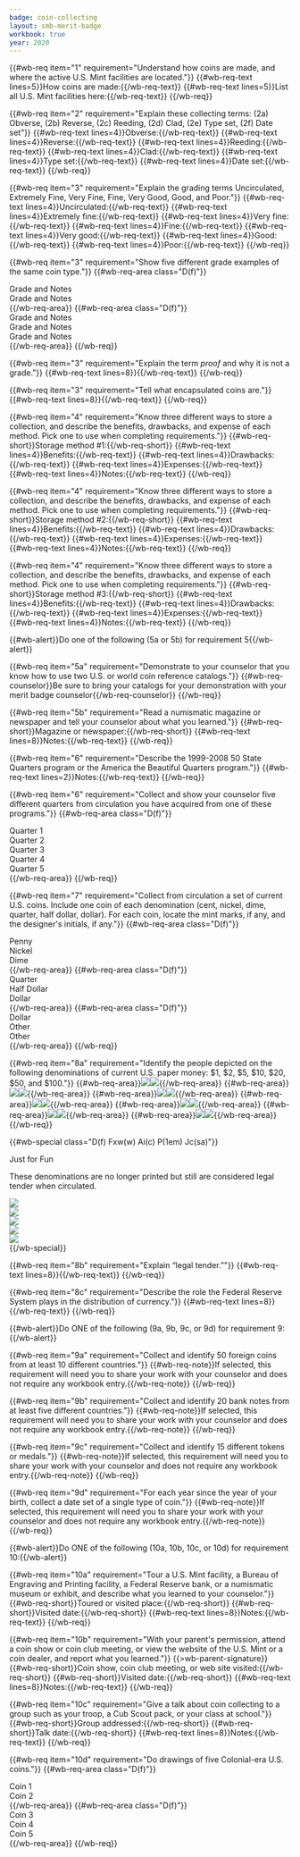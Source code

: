 ```yaml
---
badge: coin-collecting
layout: smb-merit-badge
workbook: true
year: 2020
---
```


{{#wb-req item="1" requirement="Understand how coins are made, and where the active U.S. Mint facilities are located."}}
{{#wb-req-text lines=5}}How coins are made:{{/wb-req-text}}
{{#wb-req-text lines=5}}List all U.S. Mint facilities here:{{/wb-req-text}}
{{/wb-req}}

{{#wb-req item="2" requirement="Explain these collecting terms: (2a) Obverse, (2b) Reverse, (2c) Reeding, (2d) Clad, (2e) Type set, (2f) Date set"}}
{{#wb-req-text lines=4}}Obverse:{{/wb-req-text}}
{{#wb-req-text lines=4}}Reverse:{{/wb-req-text}}
{{#wb-req-text lines=4}}Reeding:{{/wb-req-text}}
{{#wb-req-text lines=4}}Clad:{{/wb-req-text}}
{{#wb-req-text lines=4}}Type set:{{/wb-req-text}}
{{#wb-req-text lines=4}}Date set:{{/wb-req-text}}
{{/wb-req}}

{{#wb-req item="3" requirement="Explain the grading terms Uncirculated, Extremely Fine, Very Fine, Fine, Very Good, Good, and Poor."}}
{{#wb-req-text lines=4}}Uncirculated:{{/wb-req-text}}
{{#wb-req-text lines=4}}Extremely fine:{{/wb-req-text}}
{{#wb-req-text lines=4}}Very fine:{{/wb-req-text}}
{{#wb-req-text lines=4}}Fine:{{/wb-req-text}}
{{#wb-req-text lines=4}}Very good:{{/wb-req-text}}
{{#wb-req-text lines=4}}Good:{{/wb-req-text}}
{{#wb-req-text lines=4}}Poor:{{/wb-req-text}}
{{/wb-req}}

{{#wb-req item="3" requirement="Show five different grade examples of the same coin type."}}
{{#wb-req-area class="D(f)"}}
<div class="Px(wbP) W(50%) Ta(c) Pt(12em) Pb(6em) Bdendw(wbBdw)">Grade and Notes</div>
<div class="Px(wbP) W(50%) Ta(c) Pt(12em) Pb(6em)">Grade and Notes</div>
{{/wb-req-area}}
{{#wb-req-area class="D(f)"}}
<div class="Px(wbP) W(50%) Ta(c) Pt(12em) Pb(6em) Bdendw(wbBdw)">Grade and Notes</div>
<div class="Px(wbP) W(50%) Ta(c) Pt(12em) Pb(6em) Bdendw(wbBdw)">Grade and Notes</div>
<div class="Px(wbP) W(50%) Ta(c) Pt(12em) Pb(6em)">Grade and Notes</div>
{{/wb-req-area}}
{{/wb-req}}

{{#wb-req item="3" requirement="Explain the term *proof* and why it is not a grade."}}
{{#wb-req-text lines=8}}{{/wb-req-text}}
{{/wb-req}}

{{#wb-req item="3" requirement="Tell what encapsulated coins are."}}
{{#wb-req-text lines=8}}{{/wb-req-text}}
{{/wb-req}}

{{#wb-req item="4" requirement="Know three different ways to store a collection, and describe the benefits, drawbacks, and expense of each method. Pick one to use when completing requirements."}}
{{#wb-req-short}}Storage method #1:{{/wb-req-short}}
{{#wb-req-text lines=4}}Benefits:{{/wb-req-text}}
{{#wb-req-text lines=4}}Drawbacks:{{/wb-req-text}}
{{#wb-req-text lines=4}}Expenses:{{/wb-req-text}}
{{#wb-req-text lines=4}}Notes:{{/wb-req-text}}
{{/wb-req}}

{{#wb-req item="4" requirement="Know three different ways to store a collection, and describe the benefits, drawbacks, and expense of each method. Pick one to use when completing requirements."}}
{{#wb-req-short}}Storage method #2:{{/wb-req-short}}
{{#wb-req-text lines=4}}Benefits:{{/wb-req-text}}
{{#wb-req-text lines=4}}Drawbacks:{{/wb-req-text}}
{{#wb-req-text lines=4}}Expenses:{{/wb-req-text}}
{{#wb-req-text lines=4}}Notes:{{/wb-req-text}}
{{/wb-req}}

{{#wb-req item="4" requirement="Know three different ways to store a collection, and describe the benefits, drawbacks, and expense of each method. Pick one to use when completing requirements."}}
{{#wb-req-short}}Storage method #3:{{/wb-req-short}}
{{#wb-req-text lines=4}}Benefits:{{/wb-req-text}}
{{#wb-req-text lines=4}}Drawbacks:{{/wb-req-text}}
{{#wb-req-text lines=4}}Expenses:{{/wb-req-text}}
{{#wb-req-text lines=4}}Notes:{{/wb-req-text}}
{{/wb-req}}

{{#wb-alert}}Do one of the following (5a or 5b) for requirement 5{{/wb-alert}}

{{#wb-req item="5a" requirement="Demonstrate to your counselor that you know how to use two U.S. or world coin reference catalogs."}}
{{#wb-req-counselor}}Be sure to bring your catalogs for your demonstration with your merit badge counselor{{/wb-req-counselor}}
{{/wb-req}}

{{#wb-req item="5b" requirement="Read a numismatic magazine or newspaper and tell your counselor about what you learned."}}
{{#wb-req-short}}Magazine or newspaper:{{/wb-req-short}}
{{#wb-req-text lines=8}}Notes:{{/wb-req-text}}
{{/wb-req}}

{{#wb-req item="6" requirement="Describe the 1999-2008 50 State Quarters program or the America the Beautiful Quarters program."}}
{{#wb-req-text lines=2}}Notes:{{/wb-req-text}}
{{/wb-req}}

{{#wb-req item="6" requirement="Collect and show your counselor five different quarters from circulation you have acquired from one of these programs."}}
{{#wb-req-area class="D(f)"}}
<div class="W(20%) Px(wbP) Pt(8em) Ta(c) Pb(wbP) Bdendw(wbBdw)">Quarter 1</div>
<div class="W(20%) Px(wbP) Pt(8em) Ta(c) Pb(wbP) Bdendw(wbBdw)">Quarter 2</div>
<div class="W(20%) Px(wbP) Pt(8em) Ta(c) Pb(wbP) Bdendw(wbBdw)">Quarter 3</div>
<div class="W(20%) Px(wbP) Pt(8em) Ta(c) Pb(wbP) Bdendw(wbBdw)">Quarter 4</div>
<div class="W(20%) Px(wbP) Pt(8em) Ta(c) Pb(wbP)">Quarter 5</div>
{{/wb-req-area}}
{{/wb-req}}

{{#wb-req item="7" requirement="Collect from circulation a set of current U.S. coins. Include one coin of each denomination (cent, nickel, dime, quarter, half dollar, dollar). For each coin, locate the mint marks, if any, and the designer's initials, if any."}}
{{#wb-req-area class="D(f)"}}
<div class="W(33%) Px(wbP) Pt(8em) Ta(c) Pb(wbP) Bdendw(wbBdw)">Penny</div>
<div class="W(33%) Px(wbP) Pt(8em) Ta(c) Pb(wbP) Bdendw(wbBdw)">Nickel</div>
<div class="W(33%) Px(wbP) Pt(8em) Ta(c) Pb(wbP)">Dime</div>
{{/wb-req-area}}
{{#wb-req-area class="D(f)"}}
<div class="W(33%) Px(wbP) Pt(8em) Ta(c) Pb(wbP) Bdendw(wbBdw)">Quarter</div>
<div class="W(33%) Px(wbP) Pt(8em) Ta(c) Pb(wbP) Bdendw(wbBdw)">Half Dollar</div>
<div class="W(33%) Px(wbP) Pt(8em) Ta(c) Pb(wbP)">Dollar</div>
{{/wb-req-area}}
{{#wb-req-area class="D(f)"}}
<div class="W(33%) Px(wbP) Pt(8em) Ta(c) Pb(wbP) Bdendw(wbBdw)">Dollar</div>
<div class="W(33%) Px(wbP) Pt(8em) Ta(c) Pb(wbP) Bdendw(wbBdw)">Other</div>
<div class="W(33%) Px(wbP) Pt(8em) Ta(c) Pb(wbP)">Other</div>
{{/wb-req-area}}
{{/wb-req}}

{{#wb-req item="8a" requirement="Identify the people depicted on the following denominations of current U.S. paper money: $1, $2, $5, $10, $20, $50, and $100."}}
{{#wb-req-area}}<img src="one-front.jpg"><img src="one-back.jpg">{{/wb-req-area}}
{{#wb-req-area}}<img src="two-front.jpg"><img src="two-back.jpg">{{/wb-req-area}}
{{#wb-req-area}}<img src="five-front.jpg"><img src="five-back.jpg">{{/wb-req-area}}
{{#wb-req-area}}<img src="ten-front.jpg"><img src="ten-back.jpg">{{/wb-req-area}}
{{#wb-req-area}}<img src="twenty-front.jpg"><img src="twenty-back.jpg">{{/wb-req-area}}
{{#wb-req-area}}<img src="fifty-front.jpg"><img src="fifty-back.jpg">{{/wb-req-area}}
{{#wb-req-area}}<img src="hundred-front.jpg"><img src="hundred-back.jpg">{{/wb-req-area}}
{{/wb-req}}

{{#wb-special class="D(f) Fxw(w) Ai(c) P(1em) Jc(sa)"}}
<div class="W(40%) Pend(1em) Ta(c)">
<p class="Fz(2em)">Just for Fun</p>
<p>These denominations are no longer printed but still are considered legal tender when circulated.</p>
</div>
<div class="W(40%) Px(1em)"><img src="five-hundred.jpg" class="W(100%) H(a)"></div>
<div class="W(40%) Px(1em)"><img src="thousand.jpg" class="W(100%) H(a)"></div>
<div class="W(40%) Px(1em)"><img src="five-thousand.jpg" class="W(100%) H(a)"></div>
<div class="W(40%) Px(1em)"><img src="ten-thousand.jpg" class="W(100%) H(a)"></div>
<div class="W(40%) Px(1em)"><img src="hundred-thousand.jpg" class="W(100%) H(a)"></div>
{{/wb-special}}

{{#wb-req item="8b" requirement="Explain “legal tender.”"}}
{{#wb-req-text lines=8}}{{/wb-req-text}}
{{/wb-req}}

{{#wb-req item="8c" requirement="Describe the role the Federal Reserve System plays in the distribution of currency."}}
{{#wb-req-text lines=8}}{{/wb-req-text}}
{{/wb-req}}

{{#wb-alert}}Do ONE of the following (9a, 9b, 9c, or 9d) for requirement 9:{{/wb-alert}}

{{#wb-req item="9a" requirement="Collect and identify 50 foreign coins from at least 10 different countries."}}
{{#wb-req-note}}If selected, this requirement will need you to share your work with your counselor and does not require any workbook entry.{{/wb-req-note}}
{{/wb-req}}

{{#wb-req item="9b" requirement="Collect and identify 20 bank notes from at least five different countries."}}
{{#wb-req-note}}If selected, this requirement will need you to share your work with your counselor and does not require any workbook entry.{{/wb-req-note}}
{{/wb-req}}

{{#wb-req item="9c" requirement="Collect and identify 15 different tokens or medals."}}
{{#wb-req-note}}If selected, this requirement will need you to share your work with your counselor and does not require any workbook entry.{{/wb-req-note}}
{{/wb-req}}

{{#wb-req item="9d" requirement="For each year since the year of your birth, collect a date set of a single type of coin."}}
{{#wb-req-note}}If selected, this requirement will need you to share your work with your counselor and does not require any workbook entry.{{/wb-req-note}}
{{/wb-req}}

{{#wb-alert}}Do ONE of the following (10a, 10b, 10c, or 10d) for requirement 10:{{/wb-alert}}

{{#wb-req item="10a" requirement="Tour a U.S. Mint facility, a Bureau of Engraving and Printing facility, a Federal Reserve bank, or a numismatic museum or exhibit, and describe what you learned to your counselor."}}
{{#wb-req-short}}Toured or visited place:{{/wb-req-short}}
{{#wb-req-short}}Visited date:{{/wb-req-short}}
{{#wb-req-text lines=8}}Notes:{{/wb-req-text}}
{{/wb-req}}

{{#wb-req item="10b" requirement="With your parent's permission, attend a coin show or coin club meeting, or view the website of the U.S. Mint or a coin dealer, and report what you learned."}}
{{>wb-parent-signature}}
{{#wb-req-short}}Coin show, coin club meeting, or web site visited:{{/wb-req-short}}
{{#wb-req-short}}Visited date:{{/wb-req-short}}
{{#wb-req-text lines=8}}Notes:{{/wb-req-text}}
{{/wb-req}}

{{#wb-req item="10c" requirement="Give a talk about coin collecting to a group such as your troop, a Cub Scout pack, or your class at school."}}
{{#wb-req-short}}Group addressed:{{/wb-req-short}}
{{#wb-req-short}}Talk date:{{/wb-req-short}}
{{#wb-req-text lines=8}}Notes:{{/wb-req-text}}
{{/wb-req}}

{{#wb-req item="10d" requirement="Do drawings of five Colonial-era U.S. coins."}}
{{#wb-req-area class="D(f)"}}
<div class="W(50%) Px(wbP) Pt(8em) Ta(c) Pb(wbP) Bdendw(wbBdw)">Coin 1</div>
<div class="W(50%) Px(wbP) Pt(8em) Ta(c) Pb(wbP)">Coin 2</div>
{{/wb-req-area}}
{{#wb-req-area class="D(f)"}}
<div class="W(33%) Px(wbP) Pt(8em) Ta(c) Pb(wbP) Bdendw(wbBdw)">Coin 3</div>
<div class="W(33%) Px(wbP) Pt(8em) Ta(c) Pb(wbP) Bdendw(wbBdw)">Coin 4</div>
<div class="W(33%) Px(wbP) Pt(8em) Ta(c) Pb(wbP)">Coin 5</div>
{{/wb-req-area}}
{{/wb-req}}
